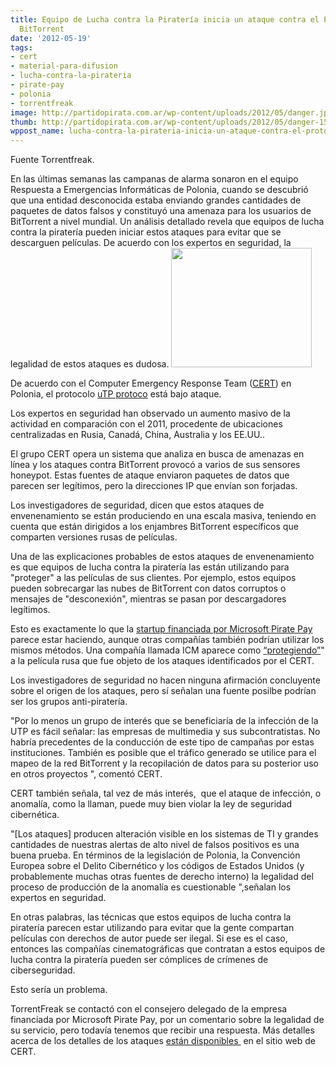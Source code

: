 ```yaml
---
title: Equipo de Lucha contra la Piratería inicia un ataque contra el Protocolo de
  BitTorrent
date: '2012-05-19'
tags:
- cert
- material-para-difusion
- lucha-contra-la-pirateria
- pirate-pay
- polonia
- torrentfreak
image: http://partidopirata.com.ar/wp-content/uploads/2012/05/danger.jpg
thumb: http://partidopirata.com.ar/wp-content/uploads/2012/05/danger-150x150.jpg
wppost_name: lucha-contra-la-pirateria-inicia-un-ataque-contra-el-protocolo-de-bittorrent
---
```


<a>Fuente Torrentfreak.</a>

En las últimas semanas las campanas de alarma sonaron en el equipo Respuesta a Emergencias Informáticas de Polonia, cuando se descubrió que una entidad desconocida estaba enviando grandes cantidades de paquetes de datos falsos y constituyó una amenaza para los usuarios de BitTorrent a nivel mundial. Un análisis detallado revela que equipos de lucha contra la piratería pueden iniciar estos ataques para evitar que se descarguen películas. De acuerdo con los expertos en seguridad, la legalidad de estos ataques es dudosa. <a href="http://partidopirata.com.ar/wp-content/uploads/2012/05/danger.jpg"><img class="alignright size-full wp-image-4509" title="danger" src="http://partidopirata.com.ar/wp-content/uploads/2012/05/danger.jpg" alt="" width="225" height="191" /></a>

De acuerdo con el Computer Emergency Response Team (<a href="http://en.wikipedia.org/wiki/CERT_Polska">CERT</a>) en Polonia, el protocolo <a href="http://en.wikipedia.org/wiki/Micro_Transport_Protocol">uTP protoco</a> está bajo ataque.

Los expertos en seguridad han observado un aumento masivo de la actividad en comparación con el 2011, procedente de ubicaciones centralizadas en Rusia, Canadá, China, Australia y los EE.UU..

El grupo CERT opera un sistema que analiza en busca de amenazas en línea y los ataques contra BitTorrent provocó a varios de sus sensores honeypot. Estas fuentes de ataque enviaron paquetes de datos que parecen ser legítimos, pero la direcciones IP que envían son forjadas.

Los investigadores de seguridad, dicen que estos ataques de envenenamiento se están produciendo en una escala masiva, teniendo en cuenta que están dirigidos a los enjambres BitTorrent específicos que comparten versiones rusas de películas.

Una de las explicaciones probables de estos ataques de envenenamiento es que equipos de lucha contra la piratería las están utilizando para "proteger" a las películas de sus clientes. Por ejemplo, estos equipos pueden sobrecargar las nubes de BitTorrent con datos corruptos o mensajes de "desconexión", mientras se pasan por descargadores legítimos.

Esto es exactamente lo que la <a href="http://partidopirata.com.ar/4424/microsoft-financio-una-startup-que-pretende-matar-el-trafico-de-bittorrent">startup financiada por Microsoft Pirate Pay</a>  parece estar haciendo, aunque otras compañías también podrían utilizar los mismos métodos. Una compañía llamada ICM aparece como <a href="http://ruprotect.com/en/movies/poster/all/2012/">“protegiendo”</a>" a la película rusa que fue objeto de los ataques identificados por el CERT.

Los investigadores de seguridad no hacen ninguna afirmación concluyente sobre el origen de los ataques, pero sí señalan una fuente posilbe podrían ser los grupos anti-piratería.

"Por lo menos un grupo de interés que se beneficiaría de la infección de la UTP es fácil señalar: las empresas de multimedia y sus subcontratistas. No habría precedentes de la conducción de este tipo de campañas por estas instituciones. También es posible que el tráfico generado se utilice para el mapeo de la red BitTorrent y la recopilación de datos para su posterior uso en otros proyectos ", comentó CERT.

CERT también señala, tal vez de más interés,  que el ataque de infección, o anomalía, como la llaman, puede muy bien violar la ley de seguridad cibernética.

"[Los ataques] producen alteración visible en los sistemas de TI y grandes cantidades de nuestras alertas de alto nivel de falsos positivos es una buena prueba. En términos de la legislación de Polonia, la Convención Europea sobre el Delito Cibernético y los códigos de Estados Unidos (y probablemente muchas otras fuentes de derecho interno) la legalidad del proceso de producción de la anomalía es cuestionable ",señalan los expertos en seguridad.

En otras palabras, las técnicas que estos equipos de lucha contra la piratería parecen estar utilizando para evitar que la gente compartan películas con derechos de autor puede ser ilegal. Si ese es el caso, entonces las compañías cinematográficas que contratan a estos equipos de lucha contra la piratería pueden ser cómplices de crímenes de ciberseguridad.

Esto sería un problema.

TorrentFreak se contactó con el consejero delegado de la empresa financiada por Microsoft Pirate Pay, por un comentario sobre la legalidad de su servicio, pero todavía tenemos que recibir una respuesta. Más detalles acerca de los detalles de los ataques <a href="http://www.cert.pl/news/5365/langswitch_lang/en">están disponibles </a> en el sitio web de CERT.
